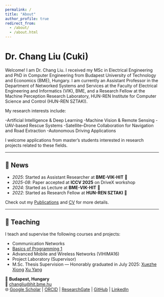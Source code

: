 ```yaml
---
permalink: /
title: "About"
author_profile: true
redirect_from: 
  - /about/
  - /about.html
---
```


# Dr. Chang Liu (Cuki)

Welcome! I am Dr. Chang Liu. I received my MSc in Electrical Engineering and PhD in Computer Engineering from Budapest University of Technology and Economics (BME), Hungary. I am currently an Assistant Professor in the Department of Networked Systems and Services at the Faculty of Electrical Engineering and Informatics (VIK), BME, and a Research Fellow at the Machine Perception Research Laboratory, HUN-REN Institute for Computer Science and Control (HUN-REN SZTAKI).

My research interests include:

-Artificial Intelligence & Deep Learning
-Machine Vision & Remote Sensing
-UAV-based Rescue Systems
-Satellite–Drone Collaboration for Navigation and Road Extraction
-Autonomous Driving Applications

I welcome applications from master’s students interested in research projects related to these fields.

---

## 🔹 News
- *2025*: Started as Assistant Researcher at **BME-VIK-HIT** 🎉  
- *2025-08*: Paper accepted at **ICCV 2025** on DriveX workshop
- *2024*: Started as Lecture at **BME-VIK-HIT** 🎉 
- *2022*: Started as Research Fellow at **HUN-REN SZTAKI** 🎉  

Check out my [Publications](/publications/) and [CV](/files/CV.pdf) for more details.

---

## 🔹 Teaching
I teach and supervise the following courses and projects:

- Communication Networks
- [Basics of Programming 1](https://www.eet.bme.hu/~nemeth/index/)
- Advanced Mobile and Wireless Networks (VIHIMA16)
- Project Laboratory (Supervisor)
- M.Sc. Thesis Supervision — Honorably graduated in July 2025:
  [Xuezhe Xiong](https://scholar.google.com.hk/citations?user=_IlWDnEBVQ8C&hl=en&oi=sra)
  [Xu Yang](https://www.linkedin.com/in/ACoAAC-RGo0BIWqD0xU_9FITUvjoiq2-WzVfog8/)


📍 **Budapest, Hungary**  
📧 [changliu@hit.bme.hu](mailto:changliu@hit.bme.hu)  
🌐 [Google Scholar](https://scholar.google.com.hk/citations?user=-azXsEwAAAAJ&hl=en) | [ORCID](https://orcid.org/0000-0001-6610-5348) | [ResearchGate](https://www.researchgate.net/profile/Chang-Liu-367) | [GitHub](https://github.com/ChangLiu-bp) | [LinkedIn](https://www.linkedin.com/in/dr-chang-liu-9305a7180/)
